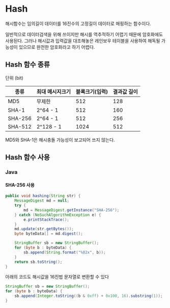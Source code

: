 # Hash

해시함수는 임의길이 데이터를 16진수의 고정길이 데이터로 매핑하는 함수이다.

일반적으로 데이터검색을 위해 쓰이지만 해시를 역추적하기 어렵기 때문에 암호화에도 사용된다.
그러나 해시값과 입력값을 대조해놓은 레인보우 테이블을 사용하여 해독될 가능성이 있으므로 완전한 암호화라고 하기 어렵다.

## Hash 함수 종류

단위 (bit)

| 종류 | 최대 메시지크기 | 블록크기(입력) | 결과값 길이 |
| --- | --- | --- | --- |
| MD5 | 무제한 | 512 | 128 |
| SHA-1 | 2^64 - 1 | 512 | 160 |
| SHA-256 | 2^64 - 1 | 512 | 256 |
| SHA-512 | 2^128 - 1 | 1024 | 512 |

MD5와 SHA-1은 해시충돌 가능성이 보고되어 쓰지 않는다.

## Hash 함수 사용

### Java

#### SHA-256 사용

```java
public void hashing(String str) {
    MessageDigest md = null;
    try {
        md = MessageDigest.getInstance("SHA-256");
    } catch (NoSuchAlgorithmException e) {
        e.printStackTrace();
    }
    md.update(str.getBytes());
    byte byteData[] = md.digest();

    StringBuffer sb = new StringBuffer();
    for (byte b : byteData) {
        sb.append(String.format("%02x", b));
    }
    return sb.toString();
}
```

아래의 코드도 해시값을 16진법 문자열로 변환할 수 있다

```java
StringBuffer sb = new StringBuffer();
for (byte b : byteData) {
    sb.append(Integer.toString((b & 0xff) + 0x100, 16).substring(1));
}
```
